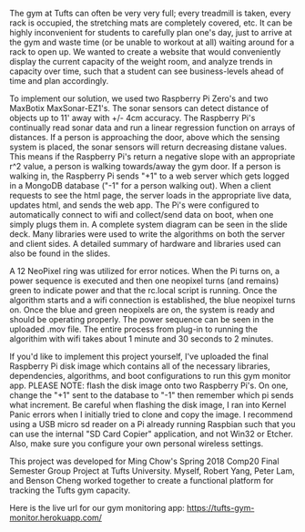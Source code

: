 The gym at Tufts can often be very very full; every treadmill is taken, every rack is occupied, the stretching mats are completely covered, etc. It can be highly inconvenient for students to carefully plan one's day, just to arrive at the gym and waste time (or be unable to workout at all) waiting around for a rack to open up. We wanted to create a website that would conveniently display the current capacity of the weight room, and analyze trends in capacity over time, such that a student can see business-levels ahead of time and plan accordingly.

To implement our solution, we used two Raspberry Pi Zero's and two MaxBotix MaxSonar-EZ1's. The sonar sensors can detect distance of objects up to 11' away with +/- 4cm accuracy. The Raspberry Pi's continually read sonar data and run a linear regression function on arrays of distances. If a person is approaching the door, above which the sensing system is placed, the sonar sensors will return decreasing distane values. This means if the Raspberry Pi's return a negative slope with an appropriate r^2 value, a person is walking towards/away the gym door. If a person is walking in, the Raspberry Pi sends "+1" to a web server which gets logged in a MongoDB database ("-1" for a person walking out). When a client requests to see the html page, the server loads in the appropriate live data, updates html, and sends the web app. The Pi's were configured to automatically connect to wifi and collect/send data on boot, when one simply plugs them in. A complete system diagram can be seen in the slide deck. Many libraries were used to write the algorithms on both the server and client sides. A detailed summary of hardware and libraries used can also be found in the slides.

A 12 NeoPixel ring was utilized for error notices. When the Pi turns on, a power sequence is executed and then one neopixel turns (and remains) green to indicate power and that the rc.local script is running. Once the algorithm starts and a wifi connection is established, the blue neopixel turns on. Once the blue and green neopixels are on, the system is ready and should be operating properly. The power sequence can be seen in the uploaded .mov file. The entire process from plug-in to running the algorithim with wifi takes about 1 minute and 30 seconds to 2 minutes.

If you'd like to implement this project yourself, I've uploaded the final Raspberry Pi disk image which contains all of the necessary libraries, dependencies, algorithms, and boot configurations to run this gym monitor app. PLEASE NOTE: flash the disk image onto two Raspberry Pi's. On one, change the "+1" sent to the database to "-1" then remember which pi sends what increment. Be careful when flashing the disk image, I ran into Kernel Panic errors when I initially tried to clone and copy the image. I recommend using a USB micro sd reader on a Pi already running Raspbian such that you can use the internal "SD Card Copier" application, and not Win32 or Etcher. Also, make sure you configure your own personal wireless settings.

This project was developed for Ming Chow's Spring 2018 Comp20 Final Semester Group Project at Tufts University. Myself, Robert Yang, Peter Lam, and Benson Cheng worked together to create a functional platform for tracking the Tufts gym capacity. 

Here is the live url for our gym monitoring app: https://tufts-gym-monitor.herokuapp.com/
